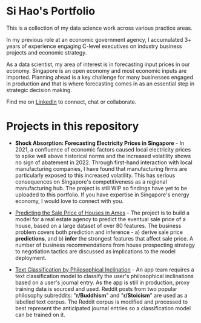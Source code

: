 # Si Hao's Portfolio

This is a collection of my data science work across various practice areas.

In my previous role at an economic government agency, I accumulated 3+ years of experience engaging C-level executives on industry business projects and economic strategy.

As a data scientist, my area of interest is in forecasting input prices in our economy. Singapore is an open economy and most economic inputs are imported. Planning ahead is a key challenge for many businesses engaged in production and that is where forecasting comes in as an essential step in strategic decision making.

Find me on [LinkedIn](https://www.linkedin.com/in/sihaotan/) to connect, chat or collaborate.

# Projects in this repository

- **Shock Absorption: Forecasting Electricity Prices in Singapore** - In 2021, a confluence of economic factors caused local electricity prices to spike well above historical norms and the increased volatility shows no sign of abatement in 2022. Through first-hand interaction with local manufacturing companies, I have found that manufacturing firms are particularly exposed to this increased volatility. This has serious consequences on Singapore's competitiveness as a regional manufacturing hub. The project is still WIP so findings have yet to be uploaded to this portfolio. If you have expertise in Singapore's energy economy, I would love to connect with you.

- [Predicting the Sale Price of Houses in Ames](ames_housing_prices/README.md) - The project is to build a model for a real estate agency to predict the eventual sale price of a house, based on a large dataset of over 80 features. The business problem covers both prediction and inference - a) derive sale price **predictions**, and b) **infer** the strongest features that affect sale price. A number of business recommendations from house prospecting strategy to negotiation tactics are discussed as implications to the model deployment.

- [Text Classification by Philosophical Inclination](text_classification_by_philosophy/README.md) - An app team requires a text classification model to classify the user's philosophical inclinations based on a user's journal entry. As the app is still in production, proxy training data is sourced and used. Reddit posts from two popular philosophy subreddits: "**r/Buddhism**" and "**r/Stoicism**" are used as a labelled text corpus. The Reddit corpus is modified and processed to best represent the anticipated journal entries so a classification model can be trained on it.
